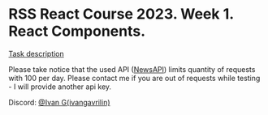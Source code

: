 # RSS React Course 2023. Week 1. React Components.

[Task description](https://github.com/rolling-scopes-school/tasks/tree/master/react/modules/module01)

Please take notice that the used API ([NewsAPI](https://newsapi.org/docs)) limits quantity of requests with 100 per day. Please contact me if you are out of requests while testing - I will provide another api key.

Discord: [@Ivan G(ivangavrilin)](https://discordapp.com/users/1081264866641326080)
